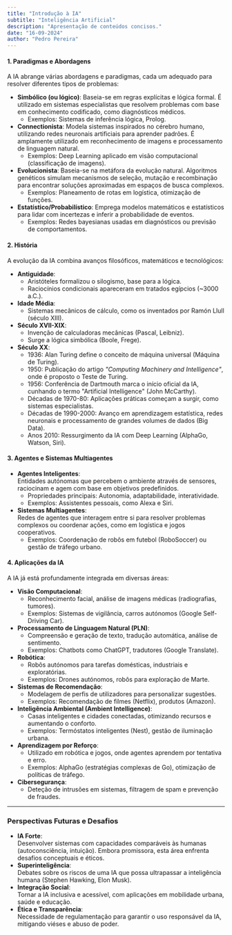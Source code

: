 ```yaml
---
title: "Introdução à IA"
subtitle: "Inteligência Artificial"
description: "Apresentação de conteúdos concisos."
date: "16-09-2024"
author: "Pedro Pereira"
---
```


#### 1. **Paradigmas e Abordagens**  
A IA abrange várias abordagens e paradigmas, cada um adequado para resolver diferentes tipos de problemas:  
- **Simbólico (ou lógico)**: Baseia-se em regras explícitas e lógica formal. É utilizado em sistemas especialistas que resolvem problemas com base em conhecimento codificado, como diagnósticos médicos.  
  - Exemplos: Sistemas de inferência lógica, Prolog.  
- **Connectionista**: Modela sistemas inspirados no cérebro humano, utilizando redes neuronais artificiais para aprender padrões. É amplamente utilizado em reconhecimento de imagens e processamento de linguagem natural.  
  - Exemplos: Deep Learning aplicado em visão computacional (classificação de imagens).  
- **Evolucionista**: Baseia-se na metáfora da evolução natural. Algoritmos genéticos simulam mecanismos de seleção, mutação e recombinação para encontrar soluções aproximadas em espaços de busca complexos.  
  - Exemplos: Planeamento de rotas em logística, otimização de funções.  
- **Estatístico/Probabilístico**: Emprega modelos matemáticos e estatísticos para lidar com incertezas e inferir a probabilidade de eventos.  
  - Exemplos: Redes bayesianas usadas em diagnósticos ou previsão de comportamentos.

#### 2. **História**  
A evolução da IA combina avanços filosóficos, matemáticos e tecnológicos:  
- **Antiguidade**:  
  - Aristóteles formalizou o silogismo, base para a lógica.  
  - Raciocínios condicionais apareceram em tratados egípcios (~3000 a.C.).  
- **Idade Média**:  
  - Sistemas mecânicos de cálculo, como os inventados por Ramón Llull (século XIII).  
- **Século XVII-XIX**:  
  - Invenção de calculadoras mecânicas (Pascal, Leibniz).  
  - Surge a lógica simbólica (Boole, Frege).  
- **Século XX**:  
  - 1936: Alan Turing define o conceito de máquina universal (Máquina de Turing).  
  - 1950: Publicação do artigo *"Computing Machinery and Intelligence"*, onde é proposto o Teste de Turing.  
  - 1956: Conferência de Dartmouth marca o início oficial da IA, cunhando o termo "Artificial Intelligence" (John McCarthy).  
  - Décadas de 1970-80: Aplicações práticas começam a surgir, como sistemas especialistas.  
  - Décadas de 1990-2000: Avanço em aprendizagem estatística, redes neuronais e processamento de grandes volumes de dados (Big Data).  
  - Anos 2010: Ressurgimento da IA com Deep Learning (AlphaGo, Watson, Siri).  

#### 3. **Agentes e Sistemas Multiagentes**  
- **Agentes Inteligentes**:  
  Entidades autónomas que percebem o ambiente através de sensores, raciocinam e agem com base em objetivos predefinidos.  
  - Propriedades principais: Autonomia, adaptabilidade, interatividade.  
  - Exemplos: Assistentes pessoais, como Alexa e Siri.  
- **Sistemas Multiagentes**:  
  Redes de agentes que interagem entre si para resolver problemas complexos ou coordenar ações, como em logística e jogos cooperativos.  
  - Exemplos: Coordenação de robôs em futebol (RoboSoccer) ou gestão de tráfego urbano.  

#### 4. **Aplicações da IA**  
A IA já está profundamente integrada em diversas áreas:  
- **Visão Computacional**:  
  - Reconhecimento facial, análise de imagens médicas (radiografias, tumores).  
  - Exemplos: Sistemas de vigilância, carros autónomos (Google Self-Driving Car).  
- **Processamento de Linguagem Natural (PLN)**:  
  - Compreensão e geração de texto, tradução automática, análise de sentimento.  
  - Exemplos: Chatbots como ChatGPT, tradutores (Google Translate).  
- **Robótica**:  
  - Robôs autónomos para tarefas domésticas, industriais e exploratórias.  
  - Exemplos: Drones autónomos, robôs para exploração de Marte.  
- **Sistemas de Recomendação**:  
  - Modelagem de perfis de utilizadores para personalizar sugestões.  
  - Exemplos: Recomendação de filmes (Netflix), produtos (Amazon).  
- **Inteligência Ambiental (Ambient Intelligence)**:  
  - Casas inteligentes e cidades conectadas, otimizando recursos e aumentando o conforto.  
  - Exemplos: Termóstatos inteligentes (Nest), gestão de iluminação urbana.  
- **Aprendizagem por Reforço**:  
  - Utilizado em robótica e jogos, onde agentes aprendem por tentativa e erro.  
  - Exemplos: AlphaGo (estratégias complexas de Go), otimização de políticas de tráfego.  
- **Cibersegurança**:  
  - Deteção de intrusões em sistemas, filtragem de spam e prevenção de fraudes.  

---

### **Perspectivas Futuras e Desafios**
- **IA Forte**:  
  Desenvolver sistemas com capacidades comparáveis às humanas (autoconsciência, intuição). Embora promissora, esta área enfrenta desafios conceptuais e éticos.  
- **Superinteligência**:  
  Debates sobre os riscos de uma IA que possa ultrapassar a inteligência humana (Stephen Hawking, Elon Musk).  
- **Integração Social**:  
  Tornar a IA inclusiva e acessível, com aplicações em mobilidade urbana, saúde e educação.  
- **Ética e Transparência**:  
  Necessidade de regulamentação para garantir o uso responsável da IA, mitigando viéses e abuso de poder.
